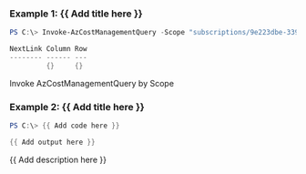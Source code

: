### Example 1: {{ Add title here }}
```powershell
PS C:\> Invoke-AzCostManagementQuery -Scope "subscriptions/9e223dbe-3399-4e19-88eb-0975f02ac87f" -Timeframe MonthToDate -Type Usage

NextLink Column Row
-------- ------ ---
         {}     {}
```

Invoke AzCostManagementQuery by Scope

### Example 2: {{ Add title here }}
```powershell
PS C:\> {{ Add code here }}

{{ Add output here }}
```

{{ Add description here }}

